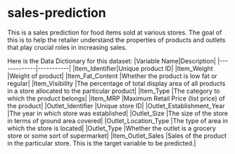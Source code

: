 # sales-prediction
This is a sales prediction for food items sold at various stores. The goal of this is to help the retailer understand the properties of products and outlets that play crucial roles in increasing sales.

Here is the Data Dictionary for this dataset:
|Variable Name|Description|
|-------------|-----------|
|Item_Identifier|Unique product ID|
|Item_Weight	|Weight of product|
|Item_Fat_Content	|Whether the product is low fat or regular|
|Item_Visibility	|The percentage of total display area of all products in a store allocated to the particular product|
|Item_Type	|The category to which the product belongs|
|Item_MRP	|Maximum Retail Price (list price) of the product|
|Outlet_Identifier	|Unique store ID|
|Outlet_Establishment_Year	|The year in which store was established|
|Outlet_Size	|The size of the store in terms of ground area covered|
|Outlet_Location_Type	|The type of area in which the store is located|
|Outlet_Type	|Whether the outlet is a grocery store or some sort of supermarket|
|Item_Outlet_Sales	|Sales of the product in the particular store. This is the target variable to be predicted.|



